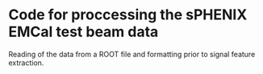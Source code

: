 # Code for proccessing the sPHENIX EMCal test beam data

Reading of the data from a ROOT file and formatting prior to signal feature extraction.
